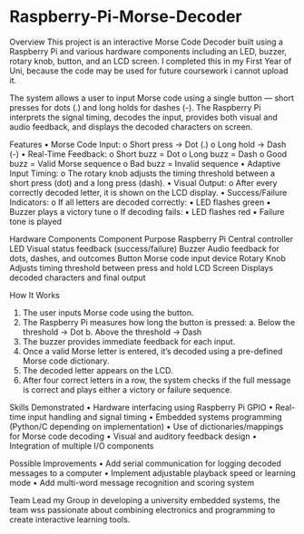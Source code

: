 # Raspberry-Pi-Morse-Decoder

Overview
This project is an interactive Morse Code Decoder built using a Raspberry Pi and various hardware components including an LED, buzzer, rotary knob, button, and an LCD screen. I completed this in my First Year of Uni, because the code may be used for future coursework i cannot upload it.

The system allows a user to input Morse code using a single button — short presses for dots (.) and long holds for dashes (-). The Raspberry Pi interprets the signal timing, decodes the input, provides both visual and audio feedback, and displays the decoded characters on screen.

 
Features
• Morse Code Input:
o Short press → Dot (.)
o Long hold → Dash (-)
• Real-Time Feedback:
o Short buzz = Dot
o Long buzz = Dash
o Good buzz = Valid Morse sequence
o Bad buzz = Invalid sequence
• Adaptive Input Timing:
o The rotary knob adjusts the timing threshold between a short press (dot) and a long press (dash).
• Visual Output:
o After every correctly decoded letter, it is shown on the LCD display.
• Success/Failure Indicators:
o If all letters are decoded correctly:
▪ LED flashes green
▪ Buzzer plays a victory tune
o If decoding fails:
▪ LED flashes red
▪ Failure tone is played
 
Hardware Components
Component
Purpose
Raspberry Pi
Central controller
LED
Visual status feedback (success/failure)
Buzzer
Audio feedback for dots, dashes, and outcomes
Button
Morse code input device
Rotary Knob
Adjusts timing threshold between press and hold
LCD Screen
Displays decoded characters and final output
 
How It Works
1. The user inputs Morse code using the button.
2. The Raspberry Pi measures how long the button is pressed:
a. Below the threshold → Dot
b. Above the threshold → Dash
3. The buzzer provides immediate feedback for each input.
4. Once a valid Morse letter is entered, it’s decoded using a pre-defined Morse code dictionary.
5. The decoded letter appears on the LCD.
6. After four correct letters in a row, the system checks if the full message is correct and plays either a victory or failure sequence.
 
Skills Demonstrated
• Hardware interfacing using Raspberry Pi GPIO
• Real-time input handling and signal timing
• Embedded systems programming (Python/C depending on implementation)
• Use of dictionaries/mappings for Morse code decoding
• Visual and auditory feedback design
• Integration of multiple I/O components
 
Possible Improvements
• Add serial communication for logging decoded messages to a computer
• Implement adjustable playback speed or learning mode
• Add multi-word message recognition and scoring system
 
Team
Lead my Group in developing a university embedded systems, the team wss passionate about combining electronics and programming to create interactive learning tools.

 
